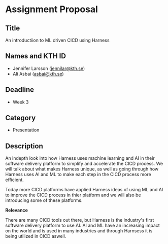 # Assignment Proposal

## Title

An introductiion to ML driven CICD using Harness

## Names and KTH ID

  - Jennifer Larsson (jennilar@kth.se)
  - Ali Asbai (asbai@kth.se)

## Deadline

- Week 3

## Category

- Presentation

## Description

An indepth look into how Harness uses machine learning and AI in their software delivery platform to simplify and accelerate the CICD process. We will talk about what makes Harness unique, as well as going through how Harness uses AI and ML to make each step in the CICD process more efficient.

Today more CICD platforms have applied Harness ideas of using ML and AI to improve the CICD process in thier platform and we will also be introducing some of these platforms.

**Relevance**

There are many CICD tools out there, but Harness is the industry's first software delivery platform to use AI. AI and ML have an increasing impact on the world and is used in many industries and through Harnsess it is being utilized in CICD aswell.